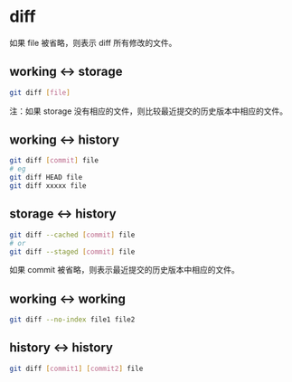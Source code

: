 # diff

如果 file 被省略，则表示 diff 所有修改的文件。

## working <-> storage

```bash
git diff [file]
```

注：如果 storage 没有相应的文件，则比较最近提交的历史版本中相应的文件。

## working <-> history

```bash
git diff [commit] file
# eg
git diff HEAD file
git diff xxxxx file
```

## storage <-> history

```bash
git diff --cached [commit] file
# or
git diff --staged [commit] file
```

如果 commit 被省略，则表示最近提交的历史版本中相应的文件。

## working <-> working

```bash
git diff --no-index file1 file2
```

## history <-> history

```bash
git diff [commit1] [commit2] file
```

